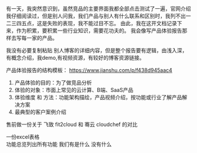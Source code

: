 有一天，我突然意识到，虽然竞品的主要界面我都全部点击测试了一遍，官网介绍我仔细阅读过，但是别人问我，我们产品与别人有什么联系和区别时，我列不出一二三四五点，这是失败的表现，我不能过目不忘。
由此，我在这开文档记录下来，作为积累，要积累一些行业知识，需要花功夫的。
我会像写产品体验报告那样去写每一家的产品。

我没有必要复制粘贴 别人博客的详细内容，但是整个报告要有逻辑，由浅入深，有概念介绍，我demo,有视频资源，有较好的博客资源链接。

产品体验报告的结构模板：
https://www.jianshu.com/p/f438d945aac4

1. 产品体验的目的：为了做竞品分析
2. 体验的对象：市面上常见的云计算、B端、SaaS产品
3. 体验维度 和 方法：功能架构描绘，产品视频介绍，按功能或行业了解产品解决方案
4. 最典型的客户案例介绍

售前做一份关于  飞致 fit2cloud 和 骞云 cloudchef 的对比

一份excel表格  
功能总览列出所有功能  我们有是什么  没有什么